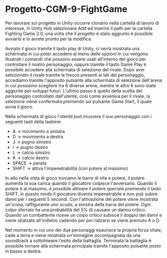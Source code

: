 # Progetto-CGM-9-FightGame

Per lavorare sul progetto in Unity occorre clonarlo nella cartella di lavoro di interesse, in Unity Hub selezionare Add ed inserire il path per la cartella Fighting Game 2.0, una volta che il progetto è stato aggiunto è possibile avviarlo e lo avrete pronto per la modifica.

Avviato il gioco tramite il tasto play di Unity, ci verrà mostrata una schermata in cui poter accedere al menu delle opzioni in cui vengono illustrati i comandi che possono essere usati all'interno del gioco per controllare il nostro personaggio, oppure tramite il tasto Game Play è possibile accedere alla schermata di selezione del rivale.
Dopo aver selezionato il rivale tramite le frecce presenti ai lati del personaggio, accediamo tramite l'apposito pulsante alla schermata di selezione dell'arena in cui possiamo scegliere tra 6 diverse arene, mentre le altre 6 sono state aggiunte per sviluppi futuri. L'ultimo passo è quello della scelta del personaggio controllato dall'utente, così come avveniva per il rivale, la selezione viene confermata premendo sul pulsante Game Start, il quale avvia il gioco.

Nella schermata di gioco l'utente può muovere il suo personaggio con i seguenti tasti della tastiere:
* A -> movimento a sinistra
* D -> movimento a destra
* J -> pugno sinistro
* I -> pugno destro
* L -> calcio sinistro
* K -> calcio destro
* SPACE -> parata
* SHIFT -> attiva l'impenetrabilità (con potere al massimo)

In alto nella vista di gioco troviamo le barre di vita e potere, il potere aumenta la sua carica quando il giocatore colpisce l'avversario. Quando il potere è al massimo, è possibile attivare il potere speciale premendo il tasto SHIFT, in questo modo il giocatore diventa impenetrabile e non può subire danni per i seguenti 5 secondi. Con l'attivazione del potere viene mostrata un'icona, raffigurante uno scudo, a sinistra della barra del potere.
Ogni colpo sferrato ha una probabilità del 5% di causare un danno critico.
Quando un combattente riceve un colpo critico subisce il doppio dei danni e viene sbalzato all'indietro cadendo per poi rialzarsi se viene premuto A o D.

Nel momento in cui uno dei due personaggi esaurisce la propria forza vitale, cade a terra e viene mostrata un'immagine accompagnata da una soundtrack a sottolineare l'esito della battaglia. Terminata la battaglia è possibile tornare alla schermata principale tramite l'apposito pulsante posto in basso a destra.
